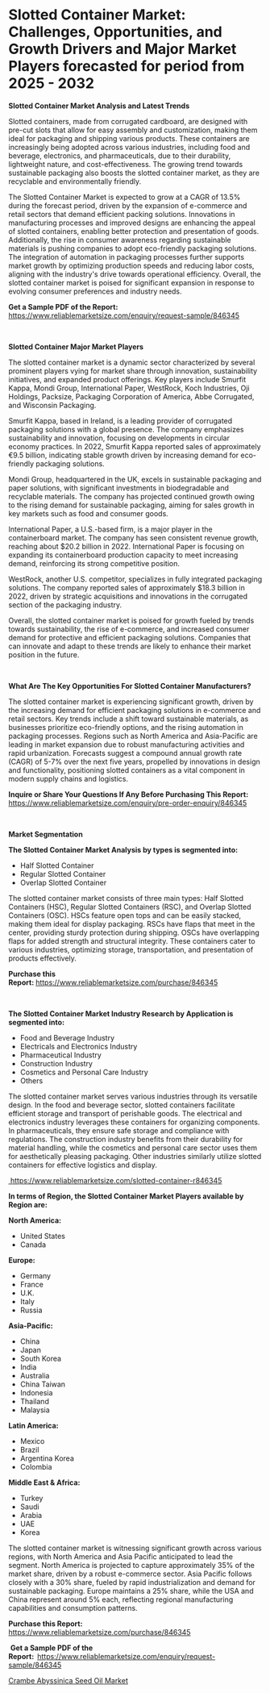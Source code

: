 <p><h1>Slotted Container Market: Challenges, Opportunities, and Growth Drivers and Major Market Players forecasted for period from 2025 - 2032</h1></p><p><strong>Slotted Container Market Analysis and Latest Trends</strong></p>
<p><p>Slotted containers, made from corrugated cardboard, are designed with pre-cut slots that allow for easy assembly and customization, making them ideal for packaging and shipping various products. These containers are increasingly being adopted across various industries, including food and beverage, electronics, and pharmaceuticals, due to their durability, lightweight nature, and cost-effectiveness. The growing trend towards sustainable packaging also boosts the slotted container market, as they are recyclable and environmentally friendly.</p><p>The Slotted Container Market is expected to grow at a CAGR of 13.5% during the forecast period, driven by the expansion of e-commerce and retail sectors that demand efficient packing solutions. Innovations in manufacturing processes and improved designs are enhancing the appeal of slotted containers, enabling better protection and presentation of goods. Additionally, the rise in consumer awareness regarding sustainable materials is pushing companies to adopt eco-friendly packaging solutions. The integration of automation in packaging processes further supports market growth by optimizing production speeds and reducing labor costs, aligning with the industry's drive towards operational efficiency. Overall, the slotted container market is poised for significant expansion in response to evolving consumer preferences and industry needs.</p></p>
<p><strong>Get a Sample PDF of the Report:&nbsp;</strong> <a href="https://www.reliablemarketsize.com/enquiry/request-sample/846345?utm_campaign=2875&utm_medium=2&utm_source=Github&utm_content=ia&utm_term=04042025&utm_id=slotted-container">https://www.reliablemarketsize.com/enquiry/request-sample/846345</a></p>
<p>&nbsp;</p>
<p><strong>Slotted Container Major Market Players</strong></p>
<p><p>The slotted container market is a dynamic sector characterized by several prominent players vying for market share through innovation, sustainability initiatives, and expanded product offerings. Key players include Smurfit Kappa, Mondi Group, International Paper, WestRock, Koch Industries, Oji Holdings, Packsize, Packaging Corporation of America, Abbe Corrugated, and Wisconsin Packaging.</p><p>Smurfit Kappa, based in Ireland, is a leading provider of corrugated packaging solutions with a global presence. The company emphasizes sustainability and innovation, focusing on developments in circular economy practices. In 2022, Smurfit Kappa reported sales of approximately €9.5 billion, indicating stable growth driven by increasing demand for eco-friendly packaging solutions.</p><p>Mondi Group, headquartered in the UK, excels in sustainable packaging and paper solutions, with significant investments in biodegradable and recyclable materials. The company has projected continued growth owing to the rising demand for sustainable packaging, aiming for sales growth in key markets such as food and consumer goods.</p><p>International Paper, a U.S.-based firm, is a major player in the containerboard market. The company has seen consistent revenue growth, reaching about $20.2 billion in 2022. International Paper is focusing on expanding its containerboard production capacity to meet increasing demand, reinforcing its strong competitive position.</p><p>WestRock, another U.S. competitor, specializes in fully integrated packaging solutions. The company reported sales of approximately $18.3 billion in 2022, driven by strategic acquisitions and innovations in the corrugated section of the packaging industry.</p><p>Overall, the slotted container market is poised for growth fueled by trends towards sustainability, the rise of e-commerce, and increased consumer demand for protective and efficient packaging solutions. Companies that can innovate and adapt to these trends are likely to enhance their market position in the future.</p></p>
<p>&nbsp;</p>
<p><strong>What Are The Key Opportunities For Slotted Container Manufacturers?</strong></p>
<p><p>The slotted container market is experiencing significant growth, driven by the increasing demand for efficient packaging solutions in e-commerce and retail sectors. Key trends include a shift toward sustainable materials, as businesses prioritize eco-friendly options, and the rising automation in packaging processes. Regions such as North America and Asia-Pacific are leading in market expansion due to robust manufacturing activities and rapid urbanization. Forecasts suggest a compound annual growth rate (CAGR) of 5-7% over the next five years, propelled by innovations in design and functionality, positioning slotted containers as a vital component in modern supply chains and logistics.</p></p>
<p><strong>Inquire or Share Your Questions If Any Before Purchasing This Report:</strong> <a href="https://www.reliablemarketsize.com/enquiry/pre-order-enquiry/846345?utm_campaign=2875&utm_medium=2&utm_source=Github&utm_content=ia&utm_term=04042025&utm_id=slotted-container">https://www.reliablemarketsize.com/enquiry/pre-order-enquiry/846345</a></p>
<p>&nbsp;</p>
<p><strong>Market Segmentation</strong></p>
<p><strong>The Slotted Container Market Analysis by types is segmented into:</strong></p>
<p><ul><li>Half Slotted Container</li><li>Regular Slotted Container</li><li>Overlap Slotted Container</li></ul></p>
<p><p>The slotted container market consists of three main types: Half Slotted Containers (HSC), Regular Slotted Containers (RSC), and Overlap Slotted Containers (OSC). HSCs feature open tops and can be easily stacked, making them ideal for display packaging. RSCs have flaps that meet in the center, providing sturdy protection during shipping. OSCs have overlapping flaps for added strength and structural integrity. These containers cater to various industries, optimizing storage, transportation, and presentation of products effectively.</p></p>
<p><strong>Purchase this Report:&nbsp;</strong><a href="https://www.reliablemarketsize.com/purchase/846345?utm_campaign=2875&utm_medium=2&utm_source=Github&utm_content=ia&utm_term=04042025&utm_id=slotted-container">https://www.reliablemarketsize.com/purchase/846345</a></p>
<p>&nbsp;</p>
<p><strong>The Slotted Container Market Industry Research by Application is segmented into:</strong></p>
<p><ul><li>Food and Beverage Industry</li><li>Electricals and Electronics Industry</li><li>Pharmaceutical Industry</li><li>Construction Industry</li><li>Cosmetics and Personal Care Industry</li><li>Others</li></ul></p>
<p><p>The slotted container market serves various industries through its versatile design. In the food and beverage sector, slotted containers facilitate efficient storage and transport of perishable goods. The electrical and electronics industry leverages these containers for organizing components. In pharmaceuticals, they ensure safe storage and compliance with regulations. The construction industry benefits from their durability for material handling, while the cosmetics and personal care sector uses them for aesthetically pleasing packaging. Other industries similarly utilize slotted containers for effective logistics and display.</p></p>
<p><a href="https://www.reliablemarketsize.com/slotted-container-r846345?utm_campaign=2875&utm_medium=2&utm_source=Github&utm_content=ia&utm_term=04042025&utm_id=slotted-container">&nbsp;https://www.reliablemarketsize.com/slotted-container-r846345</a></p>
<p><strong>In terms of Region, the Slotted Container Market Players available by Region are:</strong></p>
<p>
    <p> <strong> North America: </strong>
        <ul>
            <li>United States</li>
            <li>Canada</li>
        </ul>
        </p> 
    <p> <strong> Europe: </strong>
        <ul>
            <li>Germany</li>
            <li>France</li>
            <li>U.K.</li>
            <li>Italy</li>
            <li>Russia</li>
        </ul>
        </p> 
    <p> <strong> Asia-Pacific: </strong>
        <ul>
            <li>China</li>
            <li>Japan</li>
            <li>South Korea</li>
            <li>India</li>
            <li>Australia</li>
            <li>China Taiwan</li>
            <li>Indonesia</li>
            <li>Thailand</li>
            <li>Malaysia</li>
        </ul>
        </p> 
    <p> <strong> Latin America: </strong>
        <ul>
            <li>Mexico</li>
            <li>Brazil</li>
            <li>Argentina Korea</li>
            <li>Colombia</li>
        </ul>
        </p> 
    <p> <strong> Middle East & Africa: </strong>
        <ul>
            <li>Turkey</li>
            <li>Saudi</li>
            <li>Arabia</li>
            <li>UAE</li>
            <li>Korea</li>
        </ul>
    </p>
    </p>
<p><p>The slotted container market is witnessing significant growth across various regions, with North America and Asia Pacific anticipated to lead the segment. North America is projected to capture approximately 35% of the market share, driven by a robust e-commerce sector. Asia Pacific follows closely with a 30% share, fueled by rapid industrialization and demand for sustainable packaging. Europe maintains a 25% share, while the USA and China represent around 5% each, reflecting regional manufacturing capabilities and consumption patterns.</p></p>
<p><strong>Purchase this Report: </strong><a href="https://www.reliablemarketsize.com/purchase/846345?utm_campaign=2875&utm_medium=2&utm_source=Github&utm_content=ia&utm_term=04042025&utm_id=slotted-container">https://www.reliablemarketsize.com/purchase/846345</a></p>
<p>&nbsp;<strong>Get a Sample PDF of the Report:&nbsp;&nbsp;</strong><a href="https://www.reliablemarketsize.com/enquiry/request-sample/846345?utm_campaign=2875&utm_medium=2&utm_source=Github&utm_content=ia&utm_term=04042025&utm_id=slotted-container">https://www.reliablemarketsize.com/enquiry/request-sample/846345</a></p>
<p><strong></strong></p>
<p><p><a href="https://github.com/vitrilaoire/Market-Research-Report-List-1/blob/main/crambe-abyssinica-seed-oil-market.md?utm_campaign=2875&utm_medium=2&utm_source=Github&utm_content=ia&utm_term=04042025&utm_id=slotted-container">Crambe Abyssinica Seed Oil Market</a></p></p>